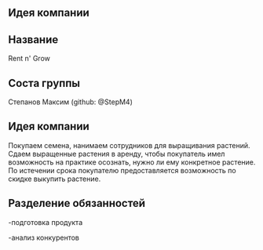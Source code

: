 ## Идея компании

## Название

Rent n' Grow

## Соста группы

Степанов Максим (github: @StepM4)

## Идея компании

Покупаем семена, нанимаем сотрудников для выращивания растений. Сдаем выращенные растения в аренду, чтобы покупатель имел возможность на практике осознать, нужно ли ему конкретное растение. По истечении срока покупателю предоставляется возможность по скидке выкупить растение.

## Разделение обязанностей

-подготовка продукта

-анализ конкурентов



